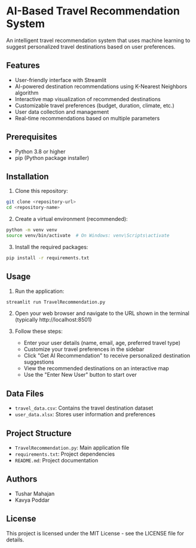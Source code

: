 # AI-Based Travel Recommendation System

An intelligent travel recommendation system that uses machine learning to suggest personalized travel destinations based on user preferences.

## Features

- User-friendly interface with Streamlit
- AI-powered destination recommendations using K-Nearest Neighbors algorithm
- Interactive map visualization of recommended destinations
- Customizable travel preferences (budget, duration, climate, etc.)
- User data collection and management
- Real-time recommendations based on multiple parameters

## Prerequisites

- Python 3.8 or higher
- pip (Python package installer)

## Installation

1. Clone this repository:
```bash
git clone <repository-url>
cd <repository-name>
```

2. Create a virtual environment (recommended):
```bash
python -m venv venv
source venv/bin/activate  # On Windows: venv\Scripts\activate
```

3. Install the required packages:
```bash
pip install -r requirements.txt
```

## Usage

1. Run the application:
```bash
streamlit run TravelRecommendation.py
```

2. Open your web browser and navigate to the URL shown in the terminal (typically http://localhost:8501)

3. Follow these steps:
   - Enter your user details (name, email, age, preferred travel type)
   - Customize your travel preferences in the sidebar
   - Click "Get AI Recommendation" to receive personalized destination suggestions
   - View the recommended destinations on an interactive map
   - Use the "Enter New User" button to start over

## Data Files

- `travel_data.csv`: Contains the travel destination dataset
- `user_data.xlsx`: Stores user information and preferences

## Project Structure

- `TravelRecommendation.py`: Main application file
- `requirements.txt`: Project dependencies
- `README.md`: Project documentation

## Authors

- Tushar Mahajan
- Kavya Poddar

## License

This project is licensed under the MIT License - see the LICENSE file for details. 